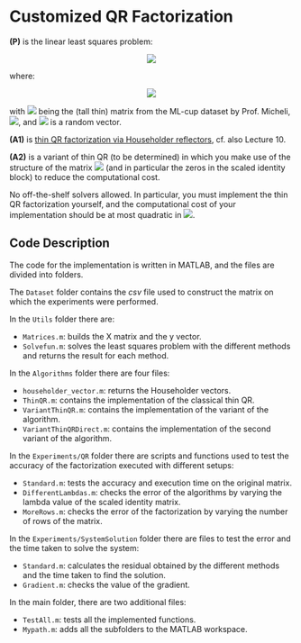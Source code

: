 # Customized QR Factorization

**(P)** is the linear least squares problem:

<div align="center">
    <img src="https://latex.codecogs.com/svg.image?\underset{w}{min}\left\|\hat{X}w-\hat{y}\right\|">
</div>

where:

<div align="center">
    <img src="https://latex.codecogs.com/svg.image?\hat{X}=\begin{bmatrix}X^{T}\\\lambda%20I\end{bmatrix},\hat{y}=\begin{bmatrix}y\\0\end{bmatrix}">
</div>

with <img src="https://latex.codecogs.com/svg.image?\mathbb{R}^{m\times%20n}"> being the (tall thin) matrix from the ML-cup dataset by Prof. Micheli, <img src="https://latex.codecogs.com/svg.image?\lambda%3E0">, and <img src="https://latex.codecogs.com/svg.image?y"> is a random vector.

**(A1)** is [thin QR factorization via Householder reflectors](https://my.siam.org/Store/Product/viewproduct/?ProductId=950), cf. also Lecture 10.

**(A2)** is a variant of thin QR (to be determined) in which you make use of the structure of the matrix <img src="https://latex.codecogs.com/svg.latex?\hat{X}"> (and in particular the zeros in the scaled identity block) to reduce the computational cost.

No off-the-shelf solvers allowed. In particular, you must implement the thin QR factorization yourself, and the computational cost of your implementation should be at most quadratic in <img src="https://latex.codecogs.com/svg.image?m">.


## Code Description
The code for the implementation is written in MATLAB, and the files are divided into folders.

The `Dataset` folder contains the *csv* file used to construct the matrix on which the experiments were performed.

In the `Utils` folder there are:
- `Matrices.m`: builds the X matrix and the y vector.
- `Solvefun.m`: solves the least squares problem with the different methods and returns the result for each method.

In the `Algorithms` folder there are four files:
- `householder_vector.m`: returns the Householder vectors.
- `ThinQR.m`: contains the implementation of the classical thin QR.
- `VariantThinQR.m`: contains the implementation of the variant of the algorithm.
- `VariantThinQRDirect.m`: contains the implementation of the second variant of the algorithm.

In the `Experiments/QR` folder there are scripts and functions used to test the accuracy of the factorization executed with different setups:
- `Standard.m`: tests the accuracy and execution time on the original matrix.
- `DifferentLambdas.m`: checks the error of the algorithms by varying the lambda value of the scaled identity matrix.
- `MoreRows.m`: checks the error of the factorization by varying the number of rows of the matrix.

In the `Experiments/SystemSolution` folder there are files to test the error and the time taken to solve the system:
- `Standard.m`: calculates the residual obtained by the different methods and the time taken to find the solution.
- `Gradient.m`: checks the value of the gradient.

In the main folder, there are two additional files:
- `TestAll.m`: tests all the implemented functions.
- `Mypath.m`: adds all the subfolders to the MATLAB workspace.
